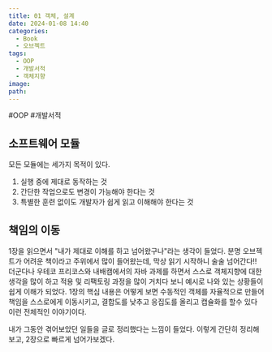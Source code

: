 ```yaml
---
title: 01 객체, 설계
date: 2024-01-08 14:40
categories:
  - Book
  - 오브젝트
tags:
  - OOP
  - 개발서적
  - 객체지향
image: 
path:
---
```

#OOP #개발서적 

## 소프트웨어 모듈
모든 모듈에는 세가지 목적이 있다.
1. 실행 중에 제대로 동작하는 것
2. 간단한 작업으로도 변경이 가능해야 한다는 것
3. 특별한 훈련 없이도 개발자가 쉽게 읽고 이해해야 한다는 것

## 책임의 이동
1장을 읽으면서 "내가 제대로 이해를 하고 넘어왔구나"라는 생각이 들었다. 분명 오브젝트가 어려운 책이라고 주위에서 많이 들어왔는데, 막상 읽기 시작하니 술술 넘어간다!! 더군다나 우테코 프리코스와 내배캠에서의 자바 과제를 하면서 스스로 객체지향에 대한 생각을 많이 하고 적용 및 리팩토링 과정을 많이 거치다 보니 예시로 나와 있는 상황들이 쉽게 이해가 되었다. 1장의 핵심 내용은 어떻게 보면 수동적인 객체를 자율적으로 만들어 책임을 스스로에게 이동시키고, 결합도를 낮추고 응집도를 올리고 캡슐화를 할수 있다 이런 전체적인 이야기이다.

내가 그동안 겪어보았던 일들을 글로 정리했다는 느낌이 들었다. 이렇게 간단히 정리해보고, 2장으로 빠르게 넘어가보겠다.